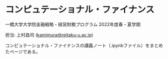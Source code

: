 # コンピュテーショナル・ファイナンス
一橋大学大学院金融戦略・経営財務プログラム 2022年度春・夏学期

担当: 上村昌司 (kamimura@reitaku-u.ac.jp)


コンピュテーショナル・ファイナンスの講義ノート（.ipynbファイル）をまとめたページである。

```{tableofcontents}
```
